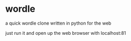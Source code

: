 # wordle
a quick wordle clone written in python for the web

just run it and open up the web browser with localhost:81
